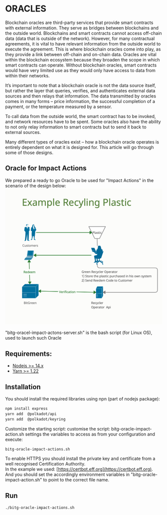 # ORACLES
Blockchain oracles are third-party services that provide smart contracts with external information. They serve as bridges between blockchains and the outside world.
Blockchains and smart contracts cannot access off-chain data (data that is outside of the network). However, for many contractual agreements, it is vital to have relevant information from the outside world to execute the agreement. 
This is where blockchain oracles come into play, as they provide a link between off-chain and on-chain data. Oracles are vital within the blockchain ecosystem because they broaden the scope in which smart contracts can operate. Without blockchain oracles, smart contracts would have very limited use as they would only have access to data from within their networks.  
  
It’s important to note that a blockchain oracle is not the data source itself, but rather the layer that queries, verifies, and authenticates external data sources and then relays that information. The data transmitted by oracles comes in many forms – price information, the successful completion of a payment, or the temperature measured by a sensor.  
  
To call data from the outside world, the smart contract has to be invoked, and network resources have to be spent. Some oracles also have the ability to not only relay information to smart contracts but to send it back to external sources.  
  
Many different types of oracles exist – how a blockchain oracle operates is entirely dependent on what it is designed for. This article will go through some of those designs.  
  
## Oracle for Impact Actions
We prepared a ready to go Oracle to be used for "Impact Actions" in the scenario of the design below:
![Impact Actions WorkFlow](../doc/images/oracle-impact-actions.png)

"bitg-oracel-impact-actons-server.sh" is  the bash script (for Linux OS), used to launch such Oracle

## Requirements:
- [Nodejs >= 14.x](https://nodejs.dev)
- [Yarn >= 1.22](https://classic.yarnpkg.com)  


## Installation
You should install the required libraries using npn (part of nodejs package):  
```sh
npm install express
yarn add  @polkadot/api
yarn add  @polkadot/keyring
```
Customize the starting script:
customise the script: bitg-oracle-impact-action.sh settings the variables to access as from your configuration and execute:  
```sh
bitg-oracle-impact-actions.sh
```

To enable HTTPS you should install the private key and certificate from a well recognised Certification Authority.  
In the example we used: [https://certbot.eff.org](https://certbot.eff.org).  
And you should set the accordingly environment variables in "bitg-oracle-impact-action.sh" to point to the correct file name.  

## Run
```sh
./bitg-oracle-impact-actions.sh
```

